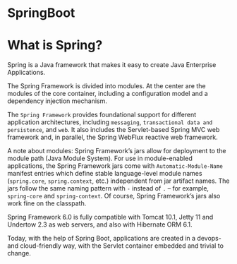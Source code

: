 # SpringBoot

# What is Spring?
Spring is a Java framework that makes it easy to create Java Enterprise Applications.

The Spring Framework is divided into modules. At the center are the modules of the core container, including a configuration model and a dependency injection mechanism.

The `Spring Framework` provides foundational support for different application architectures, including `messaging`, `transactional data and persistence`, and `web`. It also includes the Servlet-based Spring MVC web framework and, in parallel, the Spring WebFlux reactive web framework.


A note about modules: Spring Framework’s jars allow for deployment to the module path (Java Module System). For use in module-enabled applications, the Spring Framework jars come with `Automatic-Module-Name` manifest entries which define stable language-level module names (`spring.core`, `spring.context`, etc.) independent from jar artifact names. The jars follow the same naming pattern with `-` instead of `.` – for example, `spring-core` and `spring-context`. Of course, Spring Framework’s jars also work fine on the classpath.

Spring Framework 6.0 is fully compatible with Tomcat 10.1, Jetty 11 and Undertow 2.3 as web servers, and also with Hibernate ORM 6.1.

Today, with the help of Spring Boot, applications are created in a devops- and cloud-friendly way, with the Servlet container embedded and trivial to change. 
